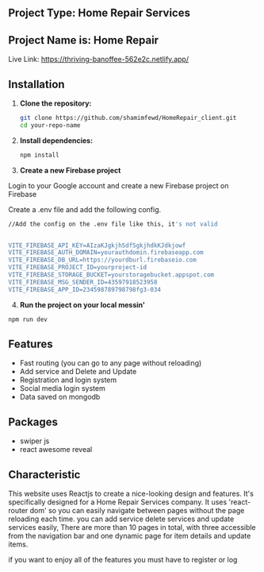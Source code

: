 
## Project Type: Home Repair Services

## Project Name is: Home Repair

Live Link: https://thriving-banoffee-562e2c.netlify.app/


## Installation


1. **Clone the repository:**

    ```bash
   git clone https://github.com/shamimfewd/HomeRepair_client.git
    cd your-repo-name
    ```


2. **Install dependencies:**

    ```bash
    npm install
    ```
3. **Create a new Firebase project**

Login to your Google account and create a new Firebase project on Firebase

Create a .env file and add the following config.

```bash
//Add the config on the .env file like this, it's not valid


VITE_FIREBASE_API_KEY=AIzaKJgkjhSdfSgkjhdkKJdkjowf
VITE_FIREBASE_AUTH_DOMAIN=yourauthdomin.firebaseapp.com
VITE_FIREBASE_DB_URL=https://yourdburl.firebaseio.com
VITE_FIREBASE_PROJECT_ID=yourproject-id
VITE_FIREBASE_STORAGE_BUCKET=yourstoragebucket.appspot.com
VITE_FIREBASE_MSG_SENDER_ID=43597918523958
VITE_FIREBASE_APP_ID=234598789798798fg3-034

```

4. **Run the project on your local messin'**

```bash
npm run dev
```


## Features 

- Fast routing (you can go to any page without reloading)
- Add service and Delete and Update
- Registration and login system
- Social media login system
- Data saved on mongodb

## Packages

- swiper js
- react awesome reveal



## Characteristic 

This website uses Reactjs to create a nice-looking design and features. It's specifically designed for a Home Repair Services company. It uses 'react-router dom' so you can easily navigate between pages without the page reloading each time. you can add service delete services and update services easily, There are more than 10 pages in total, with three accessible from the navigation bar and one dynamic page for item details and update items.


if you want to enjoy all of the features you must have to register or log 

